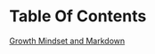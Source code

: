 # Table Of Contents

[Growth Mindset and Markdown](https://github.com/JaredPlummer5/github.io-readnotes1-)
